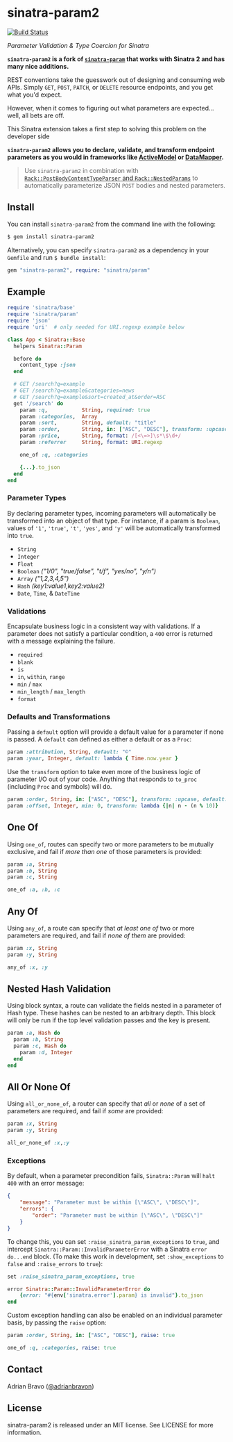 # sinatra-param2
[![Build Status](https://travis-ci.org/adrianbn/sinatra-param2.svg?branch=master)](https://travis-ci.org/adrianbn/sinatra-param2)

_Parameter Validation & Type Coercion for Sinatra_

**`sinatra-param2` is a fork of [`sinatra-param`](https://github.com/mattt/sinatra-param) that works with Sinatra 2 and has many nice additions.**

REST conventions take the guesswork out of designing and consuming web APIs. Simply `GET`, `POST`, `PATCH`, or `DELETE` resource endpoints, and you get what you'd expect.

However, when it comes to figuring out what parameters are expected... well, all bets are off.

This Sinatra extension takes a first step to solving this problem on the developer side

**`sinatra-param2` allows you to declare, validate, and transform endpoint parameters as you would in frameworks like [ActiveModel](http://rubydoc.info/gems/activemodel/3.2.3/frames) or [DataMapper](http://datamapper.org/).**

> Use `sinatra-param2` in combination with [`Rack::PostBodyContentTypeParser` and `Rack::NestedParams`](https://github.com/rack/rack-contrib) to automatically parameterize JSON `POST` bodies and nested parameters.

## Install

You can install `sinatra-param2` from the command line with the following:

```bash
$ gem install sinatra-param2
```

Alternatively, you can specify `sinatra-param2` as a dependency in your `Gemfile` and run `$ bundle install`:

```ruby
gem "sinatra-param2", require: "sinatra/param"
```

## Example

``` ruby
require 'sinatra/base'
require 'sinatra/param'
require 'json'
require 'uri'  # only needed for URI.regexp example below

class App < Sinatra::Base
  helpers Sinatra::Param

  before do
    content_type :json
  end

  # GET /search?q=example
  # GET /search?q=example&categories=news
  # GET /search?q=example&sort=created_at&order=ASC
  get '/search' do
    param :q,           String, required: true
    param :categories,  Array
    param :sort,        String, default: "title"
    param :order,       String, in: ["ASC", "DESC"], transform: :upcase, default: "ASC"
    param :price,       String, format: /[<\=>]\s*\$\d+/
    param :referrer     String, format: URI.regexp

    one_of :q, :categories

    {...}.to_json
  end
end
```

### Parameter Types

By declaring parameter types, incoming parameters will automatically be transformed into an object of that type. For instance, if a param is `Boolean`, values of `'1'`, `'true'`, `'t'`, `'yes'`, and `'y'` will be automatically transformed into `true`.

- `String`
- `Integer`
- `Float`
- `Boolean` _("1/0", "true/false", "t/f", "yes/no", "y/n")_
- `Array` _("1,2,3,4,5")_
- `Hash` _(key1:value1,key2:value2)_
- `Date`, `Time`, & `DateTime`

### Validations

Encapsulate business logic in a consistent way with validations. If a parameter does not satisfy a particular condition, a `400` error is returned with a message explaining the failure.

- `required`
- `blank`
- `is`
- `in`, `within`, `range`
- `min` / `max`
- `min_length` / `max_length`
- `format`

### Defaults and Transformations

Passing a `default` option will provide a default value for a parameter if none is passed.  A `default` can defined as either a default or as a `Proc`:

```ruby
param :attribution, String, default: "©"
param :year, Integer, default: lambda { Time.now.year }
```

Use the `transform` option to take even more of the business logic of parameter I/O out of your code. Anything that responds to `to_proc` (including `Proc` and symbols) will do.

```ruby
param :order, String, in: ["ASC", "DESC"], transform: :upcase, default: "ASC"
param :offset, Integer, min: 0, transform: lambda {|n| n - (n % 10)}
```

## One Of

Using `one_of`, routes can specify two or more parameters to be mutually exclusive, and fail if _more than one_ of those parameters is provided:

```ruby
param :a, String
param :b, String
param :c, String

one_of :a, :b, :c
```

## Any Of

Using `any_of`, a route can specify that _at least one of_ two or more parameters are required, and fail if _none of them_ are provided:

```ruby
param :x, String
param :y, String

any_of :x, :y
```

## Nested Hash Validation

Using block syntax, a route can validate the fields nested in a parameter of Hash type. These hashes can be nested to an arbitrary depth.
This block will only be run if the top level validation passes and the key is present.

```ruby
param :a, Hash do
  param :b, String
  param :c, Hash do
    param :d, Integer
  end
end
```

## All Or None Of

Using `all_or_none_of`, a router can specify that _all_ or _none_ of a set of parameters are required, and fail if _some_ are provided:

```ruby
param :x, String
param :y, String

all_or_none_of :x,:y
```

### Exceptions

By default, when a parameter precondition fails, `Sinatra::Param` will `halt 400` with an error message:

```json
{
    "message": "Parameter must be within [\"ASC\", \"DESC\"]",
    "errors": {
        "order": "Parameter must be within [\"ASC\", \"DESC\"]"
    }
}
```

To change this, you can set `:raise_sinatra_param_exceptions` to `true`, and intercept `Sinatra::Param::InvalidParameterError` with a Sinatra `error do...end` block. (To make this work in development, set `:show_exceptions` to `false` and `:raise_errors` to `true`):

```ruby
set :raise_sinatra_param_exceptions, true

error Sinatra::Param::InvalidParameterError do
    {error: "#{env['sinatra.error'].param} is invalid"}.to_json
end
```

Custom exception handling can also be enabled on an individual parameter basis, by passing the `raise` option:

```ruby
param :order, String, in: ["ASC", "DESC"], raise: true

one_of :q, :categories, raise: true
```

## Contact

Adrian Bravo ([@adrianbravon](http://twitter.com/adrianbravon))

## License

sinatra-param2 is released under an MIT license. See LICENSE for more information.
